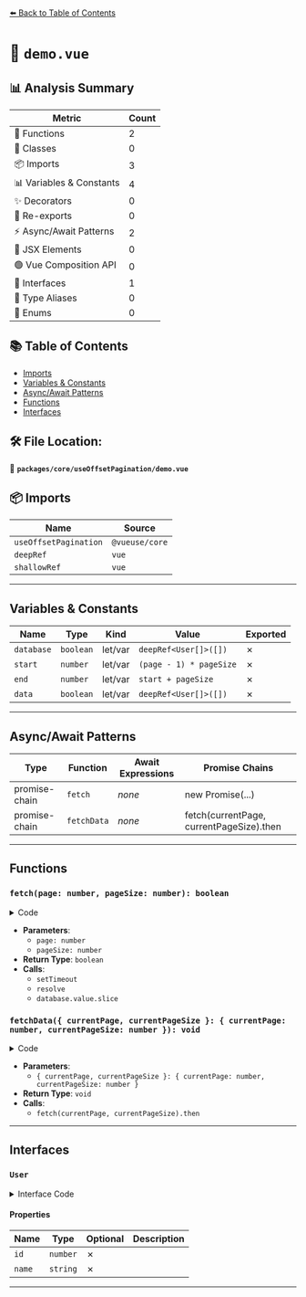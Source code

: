 [⬅️ Back to Table of Contents](../../../index.md)

# 📄 `demo.vue`

## 📊 Analysis Summary

| Metric | Count |
|--------|-------|
| 🔧 Functions | 2 |
| 🧱 Classes | 0 |
| 📦 Imports | 3 |
| 📊 Variables & Constants | 4 |
| ✨ Decorators | 0 |
| 🔄 Re-exports | 0 |
| ⚡ Async/Await Patterns | 2 |
| 💠 JSX Elements | 0 |
| 🟢 Vue Composition API | 0 |
| 📐 Interfaces | 1 |
| 📑 Type Aliases | 0 |
| 🎯 Enums | 0 |

## 📚 Table of Contents

- [Imports](#imports)
- [Variables & Constants](#variables-constants)
- [Async/Await Patterns](#asyncawait-patterns)
- [Functions](#functions)
- [Interfaces](#interfaces)

## 🛠️ File Location:
📂 **`packages/core/useOffsetPagination/demo.vue`**

## 📦 Imports

| Name | Source |
|------|--------|
| `useOffsetPagination` | `@vueuse/core` |
| `deepRef` | `vue` |
| `shallowRef` | `vue` |


---

## Variables & Constants

| Name | Type | Kind | Value | Exported |
|------|------|------|-------|----------|
| `database` | `boolean` | let/var | `deepRef<User[]>([])` | ✗ |
| `start` | `number` | let/var | `(page - 1) * pageSize` | ✗ |
| `end` | `number` | let/var | `start + pageSize` | ✗ |
| `data` | `boolean` | let/var | `deepRef<User[]>([])` | ✗ |


---

## Async/Await Patterns

| Type | Function | Await Expressions | Promise Chains |
|------|----------|-------------------|----------------|
| promise-chain | `fetch` | *none* | new Promise(...) |
| promise-chain | `fetchData` | *none* | fetch(currentPage, currentPageSize).then |


---

## Functions

### `fetch(page: number, pageSize: number): boolean`

<details><summary>Code</summary>

```ts
function fetch(page: number, pageSize: number) {
  return new Promise<User[]>((resolve, reject) => {
    const start = (page - 1) * pageSize
    const end = start + pageSize
    setTimeout(() => {
      resolve(database.value.slice(start, end))
    }, 100)
  })
}
```
</details>

- **Parameters**:
  - `page: number`
  - `pageSize: number`
- **Return Type**: `boolean`
- **Calls**:
  - `setTimeout`
  - `resolve`
  - `database.value.slice`
### `fetchData({ currentPage, currentPageSize }: { currentPage: number, currentPageSize: number }): void`

<details><summary>Code</summary>

```ts
function fetchData({ currentPage, currentPageSize }: { currentPage: number, currentPageSize: number }) {
  fetch(currentPage, currentPageSize).then((responseData) => {
    data.value = responseData
  })
}
```
</details>

- **Parameters**:
  - `{ currentPage, currentPageSize }: { currentPage: number, currentPageSize: number }`
- **Return Type**: `void`
- **Calls**:
  - `fetch(currentPage, currentPageSize).then`

---

## Interfaces

### `User`

<details><summary>Interface Code</summary>

```ts
interface User {
  id: number
  name: string
}
```
</details>

#### Properties

| Name | Type | Optional | Description |
|------|------|----------|-------------|
| `id` | `number` | ✗ |  |
| `name` | `string` | ✗ |  |


---